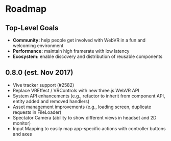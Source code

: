 # Roadmap

## Top-Level Goals

- **Community:** help people get involved with WebVR in a fun and welcoming environment
- **Performance:** maintain high framerate with low latency
- **Ecosystem:** enable discovery and distribution of reusable components

## 0.8.0 (est. Nov 2017)

- Vive tracker support (#2582)
- Replace VREffect / VRControls with new three.js WebVR API
- System API enhancements (e.g., refactor to inherit from component API, entity added and removed handlers)
- Asset management improvements (e.g., loading screen, duplicate requests in FileLoader)
- Spectator Camera (ability to show different views in headset and 2D monitor)
- Input Mapping to easily map app-specific actions with controller buttons and axes